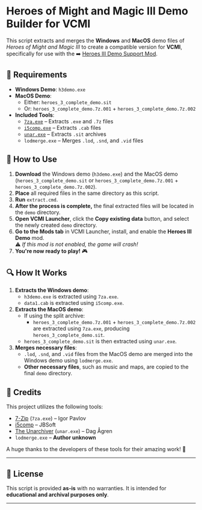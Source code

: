# Heroes of Might and Magic III Demo Builder for VCMI

This script extracts and merges the **Windows** and **MacOS** demo files of *Heroes of Might and Magic III* to create a compatible version for **VCMI**, specifically for use with the ➡️ [Heroes III Demo Support Mod](https://github.com/vcmi-mods/mac-demo-support).

## 📜 Requirements
- **Windows Demo**: `h3demo.exe`
- **MacOS Demo**:  
  - Either: `heroes_3_complete_demo.sit`  
  - Or: `heroes_3_complete_demo.7z.001` + `heroes_3_complete_demo.7z.002`
- **Included Tools**:
  - [`7za.exe`](https://www.7-zip.org/) – Extracts `.exe` and `.7z` files
  - [`i5comp.exe`](http://cd.textfiles.com/simtel/simtel0303/disk1/ARCUTIL/) – Extracts `.cab` files
  - [`unar.exe`](https://unarchiver.c3.cx/commandline) – Extracts `.sit` archives
  - `lodmerge.exe` – Merges `.lod`, `.snd`, and `.vid` files


## 🔧 How to Use
1. **Download** the Windows demo (`h3demo.exe`) and the MacOS demo (`heroes_3_complete_demo.sit` or `heroes_3_complete_demo.7z.001` + `heroes_3_complete_demo.7z.002`).
2. **Place** all required files in the same directory as this script.
3. **Run** `extract.cmd`.
4. **After the process is complete,** the final extracted files will be located in the `demo` directory.
5. **Open VCMI Launcher**, click the **Copy existing data** button, and select the newly created `demo` directory.
6. **Go to the Mods tab** in VCMI Launcher, install, and enable the **Heroes III Demo** mod.  
   ⚠️ *If this mod is not enabled, the game will crash!*
7. **You're now ready to play!** 🎮


## 🔍 How It Works
1. **Extracts the Windows demo**:
   - `h3demo.exe` is extracted using `7za.exe`.
   - `data1.cab` is extracted using `i5comp.exe`.
2. **Extracts the MacOS demo**:
   - If using the split archive:  
     - `heroes_3_complete_demo.7z.001` + `heroes_3_complete_demo.7z.002` are extracted using `7za.exe`, producing `heroes_3_complete_demo.sit`.  
   - `heroes_3_complete_demo.sit` is then extracted using `unar.exe`.
3. **Merges necessary files**:
   - `.lod`, `.snd`, and `.vid` files from the MacOS demo are merged into the Windows demo using `lodmerge.exe`.
   - **Other necessary files**, such as music and maps, are copied to the final `demo` directory.


## 🎉 Credits
This project utilizes the following tools:
- [7-Zip](https://www.7-zip.org/) (`7za.exe`) – Igor Pavlov
- [i5comp](http://cd.textfiles.com/simtel/simtel0303/disk1/ARCUTIL/) – JBSoft
- [The Unarchiver](https://unarchiver.c3.cx/) (`unar.exe`) – Dag Ågren
- `lodmerge.exe` – **Author unknown**

A huge thanks to the developers of these tools for their amazing work! 🙌

---

## 📢 License
This script is provided **as-is** with no warranties. It is intended for **educational and archival purposes only**. 

---
